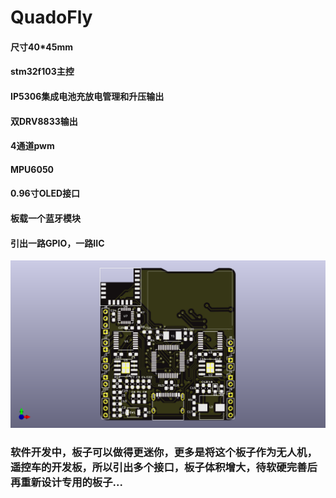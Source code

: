 # QuadoFly
>
#### 尺寸40*45mm
#### stm32f103主控
#### IP5306集成电池充放电管理和升压输出
#### 双DRV8833输出
#### 4通道pwm
#### MPU6050
#### 0.96寸OLED接口
#### 板载一个蓝牙模块
#### 引出一路GPIO，一路IIC

![](Image/QuadoFly.png)

### 软件开发中，板子可以做得更迷你，更多是将这个板子作为无人机，遥控车的开发板，所以引出多个接口，板子体积增大，待软硬完善后再重新设计专用的板子...
